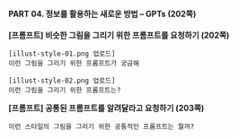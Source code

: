 #### PART 04. 정보를 활용하는 새로운 방법 – GPTs (202쪽)

**[프롬프트] 비슷한 그림을 그리기 위한 프롬프트를 요청하기 (202쪽)**

```
[illust-style-01.png 업로드]
이런 그림을 그리기 위한 프롬프트가 궁금해
```

```
[illust-style-02.png 업로드]
이런 그림을 그리기 위한 프롬프트는?
```

**[프롬프트] 공통된 프롬프트를 알려달라고 요청하기 (203쪽)**

```
이런 스타일의 그림을 그리기 위한 공통적인 프롬프트는 뭘까?
```
